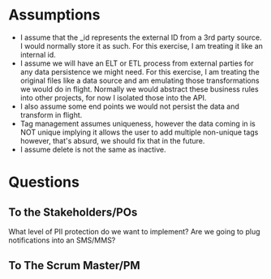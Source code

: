 # Assumptions
- I assume that the _id represents the external ID from a 3rd party source. I would normally store it as such. For this exercise, I am treating it like an internal id.
- I assume we will have an ELT or ETL process from external parties for any data persistence we might need. For this exercise, I am treating the original files like a data source and am emulating those transformations we would do in flight. Normally we would abstract these business rules into other projects, for now I isolated those into the API.
- I also assume some end points we would not persist the data and transform in flight.
- Tag management assumes uniqueness, however the data coming in is NOT unique implying it allows the user to add multiple non-unique tags however, that's absurd, we should fix that in the future.
- I assume delete is not the same as inactive.

# Questions
## To the Stakeholders/POs
What level of PII protection do we want to implement?
Are we going to plug notifications into an SMS/MMS?

## To The Scrum Master/PM
